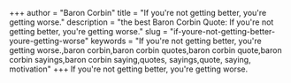 +++
author = "Baron Corbin"
title = "If you're not getting better, you're getting worse."
description = "the best Baron Corbin Quote: If you're not getting better, you're getting worse."
slug = "if-youre-not-getting-better-youre-getting-worse"
keywords = "If you're not getting better, you're getting worse.,baron corbin,baron corbin quotes,baron corbin quote,baron corbin sayings,baron corbin saying,quotes, sayings,quote, saying, motivation"
+++
If you're not getting better, you're getting worse.
